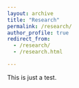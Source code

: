 ```yaml
---
layout: archive
title: "Research"
permalink: /research/
author_profile: true
redirect_from:
  - /research/
  - /research.html

---
```



This is just a test.
